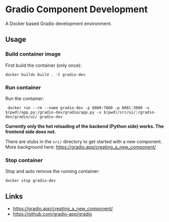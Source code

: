 # Gradio Component Development

A Docker based Gradio development environment.

## Usage

### Build container image

First build the container (only once):
```commandline
docker buildx build . -t gradio-dev
```

### Run container

Run the container:
```commandline
 docker run --rm --name gradio-dev -p 8080:7860 -p 8081:3000 -v $(pwd)/app.py:/gradio-dev/gradio/app.py -v $(pwd)/src/ui/:/gradio-dev/gradio/ui/ gradio-dev
```

**Currently only the hot reloading of the backend (Python side) works. The frontend side does not.**

There are stubs in the `src/` directory to get started with a new component. More background here:
https://gradio.app/creating_a_new_component/

### Stop container

Stop and auto remove the running container:
```commandline
docker stop gradio-dev
```

## Links

- https://gradio.app/creating_a_new_component/
- https://github.com/gradio-app/gradio